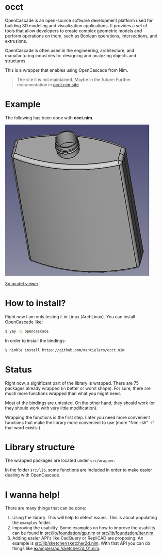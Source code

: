 # occt
OpenCascade is an open-source software development platform used for building 3D modeling and visualization applications. It provides a set of tools that allow developers to create complex geometric models and perform operations on them, such as Boolean operations, intersections, and extrusions. 

OpenCascade is often used in the engineering, architecture, and manufacturing industries for designing and analyzing objects and structures.

This is a wrapper that enables using OpenCascade from Nim.

> The site it is not maintained. Maybe in the future: Further documentation in [occt.nim site](https://mantielero.github.io/occt-site/)

# Example
The following has been done with **occt.nim**.

![](./examples/bottle.png)

[3d model viewer](https://3dviewer.net/embed.html#model=https://raw.githubusercontent.com/mantielero/occt.nim/main/examples/tutorials/occt_tutorial/bottle.stp$camera=-8.39009,-87.10222,124.60955,0.00000,0.00000,38.50000,0.00000,1.00000,0.00000,45.00000$cameramode=perspective$envsettings=fishermans_bastion,off$backgroundcolor=255,255,255,255$defaultcolor=200,200,200$edgesettings=off,0,0,0,1)


# How to install?
Right now I am only testing it in Linux (ArchLinux). You can install OpenCascade like:
```sh
$ yay -S opencascade
``` 
In order to install the bindings:
```sh
$ nimble install https://github.com/mantielero/occt.nim
```


# Status
Right now, a significant part of the library is wrapped. There are 75 packages already wrapped (in better or worst shape). For sure, there are much more functions wrapped than what you might need.

Most of the bindings are untested. On the other hand, they should work (or they should work with very little modification).

Wrapping the functions is the first step. Later you need more convenient functions that make the library more convenient to use (more "Nim-ish" -if that word exists-).

# Library structure
The wrapped packages are located under `src/wrapper`.

In the folder `src/lib`, some functions are included in order to make easier dealing with OpenCascade.

# I wanna help!
There are many things that can be done:
1. Using the library. This will help to detect issues. This is about populating the `examples` folder.
2. Improving the usability. Some examples on how to improve the usability can be found in [src/lib/foundation/gp.nim](https://github.com/mantielero/occt.nim/blob/main/src/lib/foundation/gp.nimsrc/lib/foundation/gp.nim) or [src/lib/foundation/iter.nim](https://github.com/mantielero/occt.nim/blob/main/src/lib/foundation/iter.nim).
3. Adding easier API's like CadQuery or RepliCAD are proposing. An example is [src/lib/sketcher/sketcher2d.nim](https://github.com/mantielero/occt.nim/blob/main/src/lib/sketcher/sketcher2d.nim). With that API you can do things like [examples/api/sketcher2d_01.nim](https://github.com/mantielero/occt.nim/blob/main/examples/api/sketcher2d_01.nim).